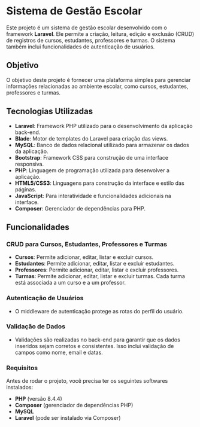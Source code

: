 # Sistema de Gestão Escolar

Este projeto é um sistema de gestão escolar desenvolvido com o framework **Laravel**. Ele permite a criação, leitura, edição e exclusão (CRUD) de registros de cursos, estudantes, professores e turmas. O sistema também inclui funcionalidades de autenticação de usuários.

## Objetivo

O objetivo deste projeto é fornecer uma plataforma simples para gerenciar informações relacionadas ao ambiente escolar, como cursos, estudantes, professores e turmas.

## Tecnologias Utilizadas

- **Laravel**: Framework PHP utilizado para o desenvolvimento da aplicação back-end.
- **Blade**: Motor de templates do Laravel para criação das views.
- **MySQL**: Banco de dados relacional utilizado para armazenar os dados da aplicação.
- **Bootstrap**: Framework CSS para construção de uma interface responsiva.
- **PHP**: Linguagem de programação utilizada para desenvolver a aplicação.
- **HTML5/CSS3**: Linguagens para construção da interface e estilo das páginas.
- **JavaScript**: Para interatividade e funcionalidades adicionais na interface.
- **Composer**: Gerenciador de dependências para PHP.

## Funcionalidades

### CRUD para Cursos, Estudantes, Professores e Turmas
- **Cursos**: Permite adicionar, editar, listar e excluir cursos.
- **Estudantes**: Permite adicionar, editar, listar e excluir estudantes.
- **Professores**: Permite adicionar, editar, listar e excluir professores.
- **Turmas**: Permite adicionar, editar, listar e excluir turmas. Cada turma está associada a um curso e a um professor.

### Autenticação de Usuários
- O middleware de autenticação protege as rotas do perfil do usuário.

### Validação de Dados
- Validações são realizadas no back-end para garantir que os dados inseridos sejam corretos e consistentes. Isso inclui validação de campos como nome, email e datas.

### Requisitos

Antes de rodar o projeto, você precisa ter os seguintes softwares instalados:

- **PHP** (versão 8.4.4)
- **Composer** (gerenciador de dependências PHP)
- **MySQL**
- **Laravel** (pode ser instalado via Composer)
